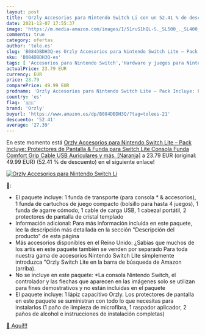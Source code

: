 ```yaml
---
layout: post
title: 'Orzly Accesorios para Nintendo Switch Li con un 52.41 % de descuento'
date: 2021-12-07 17:55:37
image: 'https://m.media-amazon.com/images/I/51ruS1hQL-S._SL500_._SL400_.jpg'
comments: true
category: ofertas
author: 'tole.es'
slug: 'B084DBDH3Q-es Orzly Accesorios para Nintendo Switch Lite – Pack Incluye:...'
sku: 'B084DBDH3Q-es'
tags: [ 'Accesorios para Nintendo Switch','Hardware y juegos para Nintendo Switch','Kits de accesorios para Nintendo Switch','Videojuegos','nintendo','orzly', ]
actualPrice: 23.79 EUR
currency: EUR
price: 23.79
comparePrice: 49.99 EUR
prodname: 'Orzly Accesorios para Nintendo Switch Lite – Pack Incluye: Protectores de Pantalla & Funda para Switch Lite Consola  Funda Comfort Grip  Cable USB  Auriculares y más. [Naranja]'
country: 'es'
flag: '🇪🇸'
brand: 'Orzly'
buyurl: 'https://www.amazon.es/dp/B084DBDH3Q/?tag=tolees-21'
descuento: '52.41'
average: '27.39'
---
```


En este momento está [Orzly Accesorios para Nintendo Switch Lite – Pack Incluye: Protectores de Pantalla & Funda para Switch Lite Consola  Funda Comfort Grip  Cable USB  Auriculares y más. [Naranja]](https://www.amazon.es/dp/B084DBDH3Q/?tag=tolees-21) a 23.79 EUR (original: 49.99 EUR) (52.41 %  de descuento) en el siguiente enlace!

[![Orzly Accesorios para Nintendo Switch Li](https://m.media-amazon.com/images/I/51ruS1hQL-S._SL500_._SL400_.jpg)](https://www.amazon.es/dp/B084DBDH3Q/?tag=tolees-21)

🔎:

- El paquete incluye: 1 funda de transporte (para consola * & accesorios), 1 funda de cartuchos de juego compacto (bolsillo para hasta 4 juegos), 1 funda de agarre cómodo, 1 cable de carga USB, 1 cabezal portátil, 2 protectores de pantalla de cristal templado
- Información adicional: Para más información incluida en este paquete, lee la descripción más detallada en la sección "Descripción del producto" de esta página
- Más accesorios disponibles en el Reino Unido: ¿Sabías que muchos de los artís en este paquete también se venden por separado Para toda nuestra gama de accesorios Nintendo Switch Lite simplemente introduzca "Orzly Switch Lite en la barra de búsqueda de Amazon (arriba).
- No se incluye en este paquete: *La consola Nintendo Switch, el controlador y las flechas que aparecen en las imágenes solo se utilizan para fines demostrativos y no están incluidas en el paquete
- El paquete incluye: 1 lápiz capacitivo Orzly. Los protectores de pantalla en este paquete se suministran con todo lo que necesitas para instalarlos (1 paño de limpieza de microfibra, 1 raspador aplicador, 2 paños de alcohol e instrucciones de instalación completas)

[🛒 Aquí!!!](https://www.amazon.es/dp/B084DBDH3Q/?tag=tolees-21)
